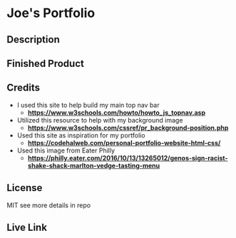 # Joe's Portfolio

## Description

## Finished Product 

## Credits

- I used this site to help build my main top nav bar
    - **<https://www.w3schools.com/howto/howto_js_topnav.asp>**
- Utilized this resource to help with my background image
    - **<https://www.w3schools.com/cssref/pr_background-position.php>**
- Used this site as inspiration for my portfolio
    - **<https://codehalweb.com/personal-portfolio-website-html-css/>**
 - Used this image from Eater Philly
    - **<https://philly.eater.com/2016/10/13/13265012/genos-sign-racist-shake-shack-marlton-vedge-tasting-menu>**   
   

## License

MIT see more details in repo

## Live Link
